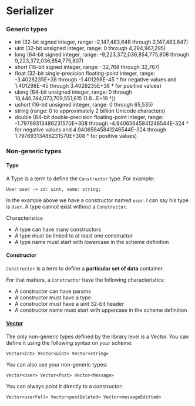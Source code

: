# Serializer

### Generic types

- int (32-bit signed integer, range: -2,147,483,648 through 2,147,483,647)
- uint (32-bit unsigned integer, range: 0 through 4,294,967,295)
- long (64-bit signed integer, range: -9,223,372,036,854,775,808 through 9,223,372,036,854,775,807)
- short (16-bit signed integer, range: -32,768 through 32,767)
- float (32-bit single-precision floating-point integer, range: -3.4028235E+38 through -1.401298E-45 † for negative values and 1.401298E-45 through 3.4028235E+38 † for positive values)
- ulong (64-bit unsigned integer, range: 0 through 18,446,744,073,709,551,615 (1.8...E+19 †))
- ushort (16-bit unsigned integer, range: 0 through 65,535)
- string (range: 0 to approximately 2 billion Unicode characters)
- double (64-bit double-precision floating-point integer, range: -1.79769313486231570E+308 through -4.94065645841246544E-324 † for negative values and 4.94065645841246544E-324 through 1.79769313486231570E+308 † for positive values)

### Non-generic types

#### Type

A Type is a term to define the `Constructor` type. For example:

```
User user -> id: uint, name: string;
```

In the example above we have a constructor named `user`. I can say his type is `User`. A type cannot exist without a `Constructor`.

Characteristics

- A type can have many constructors
- A type must be linked to at least one constructor
- A type name must start with lowercase in the scheme definition

#### Constructor

`Constructor` is a term to define a **particular set of data** container.

For that matters, a `Constructor` have the following characteristics:

- A constructor can have params
- A constructor must have a type
- A constructor must have a uint 32-bit header
- A constructor name must start with uppercase in the scheme definition

#### [Vector](https://github.com/VictorQueiroz/binary-transfer/blob/master/docs/Vector.md)

The only non-generic types defined by the library level is a Vector. You can define it using the following syntax on your scheme:

`
Vector<int>
Vector<uint>
Vector<string>
`

You can also use your non-generic types:

`
Vector<User>
Vector<Post>
Vector<Message>
`

You can always point it directly to a constructor:

`
Vector<userFull>
Vector<postDeleted>
Vector<messageEditted>
`
